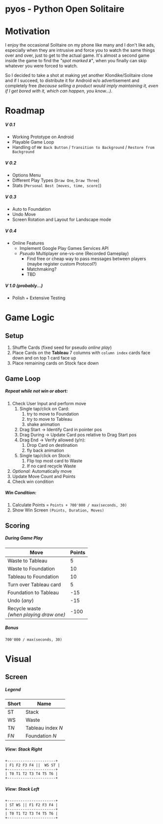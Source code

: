 # pyos - Python Open Solitaire

# Motivation
I enjoy the occasional Solitaire on my phone like many and I don't like ads, 
especially when they are intrusive and force you to watch the same things over 
and over, just to get to the actual game. It's almost a second game inside the 
game to find the *"spot marked __`X`__"*, when you finally can skip whatever 
you were forced to watch.

So I decided to take a shot at making yet another Klondike/Solitaire clone and 
if I succeed, to distribute it for Android w/o advertisement and completely 
free *(because selling a product would imply maintaining it, even if I get 
bored with it, which can happen, you know...)*.

# Roadmap

##### V 0.1
* Working Prototype on Android
* Playable Game Loop
* Handling of `HW Back Button` / `Transition to Background` / `Restore from 
Background`

##### V 0.2
* Options Menu
* Different Play Types (`Draw One`, `Draw Three`)
* Stats (`Personal Best [moves, time, score]`)

##### V 0.3
* Auto to Foundation
* Undo Move
* Screen Rotation and Layout for Landscape mode

##### V 0.4
* Online Features
    * Implement Google Play Games Services API
    * *Pseudo* Multiplayer one-vs-one (Recorded Gameplay)
        * Find free or cheap way to pass messages between players<br> 
        (maybe register custom Protocol?)
        * Matchmaking?
        * TBD
        
##### V 1.0 *(probably...)*
* Polish + Extensive Testing

# Game Logic

## Setup

1. Shuffle Cards (fixed seed for pseudo *online play*)
1. Place Cards on the **Tableau** 7 columns with `column index` 
   cards face down and on top 1 card face up
1. Place remaining cards on Stock face down


## Game Loop

##### Repeat while not win or abort:
1. Check User Input and perform move
    1. Single tap/click on Card:
        1. try to move to Foundation
        1. try to move to Tableau
        1. shake animation
    1. Drag Start   -> Identify Card in pointer pos
    1. Drag During  -> Update Card pos relative to Drag Start pos
    1. Drag End     -> Verify allowed (y/n):
        1. Drop Card on destination
        1. fly back animation
    1. Single tap/click on Stock:
        1. Flip top most card to Waste
        1. If no card recycle Waste
1. *Optional:* Automatically move
1. Update Move Count and Points
1. Check win condition


##### Win Condition:
1. Calculate Points = `Points + 700'000 / max(seconds, 30)`
1. Show Win Screen `(Points, Duration, Moves)`


## Scoring

##### During Game Play
| Move  |  Points  |
| --- | --- |
| Waste to Tableau | 5 |
| Waste to Foundation | 10 |
| Tableau to Foundation | 10 |
| Turn over Tableau card | 5 |
| Foundation to Tableau | -15 |
| Undo (*any*) | -15 |
| Recycle waste<br> *(when playing draw one)* | -100 |

##### Bonus
`700'000 / max(seconds, 30)`


# Visual

## Screen

##### Legend
| Short  |  Name  |
| --- | --- |
| ST | Stack |
| WS | Waste |
| T*N* | Tableau index *N* |
| F*N* | Foundation *N* |


##### View: Stack Right

`+----------------------+`<br>
`| F1 F2 F3 F4 ||  WS ST |`<br>
`+----------------------+`<br>
`| T0 T1 T2 T3 T4 T5 T6 |`<br>
`+----------------------+`<br>

##### View: Stack Left

`+----------------------+`<br>
`| ST WS || F1 F2 F3 F4 |`<br>
`+----------------------+`<br>
`| T0 T1 T2 T3 T4 T5 T6 |`<br>
`+----------------------+`<br>